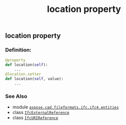 ﻿---
title: location property
second_title: Aspose.CAD for Python via .NET API References
description: 
type: docs
weight: 70
url: /python-net/aspose.cad.fileformats.ifc.ifc4.entities/ifcexternalreference/location/
is_root: false
---

## location property

### Definition:
```python
@property
def location(self):
    ...
@location.setter
def location(self, value):
    ...
```

### See Also
* module [`aspose.cad.fileformats.ifc.ifc4.entities`](../../)
* class [`IfcExternalReference`](/cad/python-net/aspose.cad.fileformats.ifc.ifc4.entities/ifcexternalreference)
* class [`IfcURIReference`](/cad/python-net/aspose.cad.fileformats.ifc.ifc4.types/ifcurireference)
